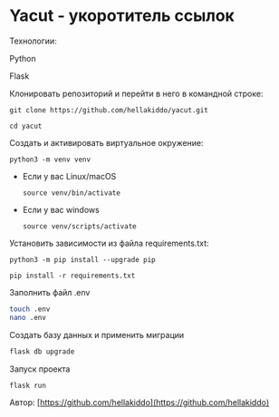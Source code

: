 # Yacut - укоротитель ссылок

Технологии:

Python

Flask


Клонировать репозиторий и перейти в него в командной строке:

```
git clone https://github.com/hellakiddo/yacut.git
```

```
cd yacut
```

Cоздать и активировать виртуальное окружение:

```
python3 -m venv venv
```

* Если у вас Linux/macOS

    ```
    source venv/bin/activate
    ```

* Если у вас windows

    ```
    source venv/scripts/activate
    ```

Установить зависимости из файла requirements.txt:

```
python3 -m pip install --upgrade pip
```

```
pip install -r requirements.txt
```

Заполнить файл .env
``` bash
touch .env
nano .env
```

Создать базу данных и применить миграции
``` bash
flask db upgrade
```

Запуск проекта
``` bash
flask run
```

Автор: 
[https://github.com/hellakiddo](https://github.com/hellakiddo)
